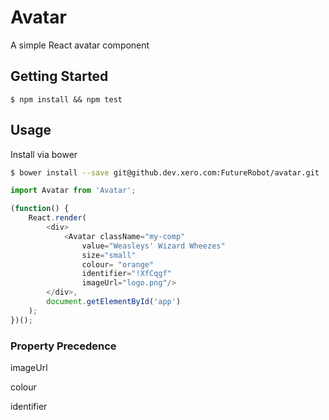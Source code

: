 Avatar
===========

A simple React avatar component 

## Getting Started ##

```
$ npm install && npm test
```

## Usage ##

Install via bower
```bash
$ bower install --save git@github.dev.xero.com:FutureRobot/avatar.git
```

```js
import Avatar from 'Avatar';

(function() {
	React.render(
		<div>
			<Avatar className="my-comp"
				value="Weasleys' Wizard Wheezes"
				size="small"
				colour= "orange"
				identifier="!XfCqgf"
				imageUrl="logo.png"/>
		</div>, 
		document.getElementById('app')
	);
})();
```

### Property Precedence ###
imageUrl

colour

identifier


